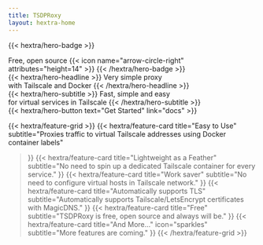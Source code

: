 ```yaml
---
title: TSDPRoxy
layout: hextra-home
---
```

{{< hextra/hero-badge >}}
  <div class="hx-w-2 hx-h-2 hx-rounded-full hx-bg-primary-400"></div>
  <span>Free, open source</span>
  {{< icon name="arrow-circle-right" attributes="height=14" >}}
{{< /hextra/hero-badge >}}

<div class="hx-mt-6 hx-mb-6">
{{< hextra/hero-headline >}}
  Very simple proxy&nbsp;<br class="sm:hx-block hx-hidden" />with Tailscale and Docker
{{< /hextra/hero-headline >}}
</div>

<div class="hx-mb-12">
{{< hextra/hero-subtitle >}}
  Fast, simple and easy&nbsp;<br class="sm:hx-block hx-hidden" />for virtual services in Tailscale
{{< /hextra/hero-subtitle >}}
</div>

<div class="hx-mb-6">
{{< hextra/hero-button text="Get Started" link="docs" >}}
</div>

<div class="hx-mt-6"></div>

{{< hextra/feature-grid >}}
  {{< hextra/feature-card
    title="Easy to Use"
    subtitle="Proxies traffic to virtual Tailscale addresses using Docker container labels"
  >}}
  {{< hextra/feature-card
    title="Lightweight as a Feather"
    subtitle="No need to spin up a dedicated Tailscale container for every service."
  >}}
  {{< hextra/feature-card
    title="Work saver"
    subtitle="No need to configure virtual hosts in Tailscale network."
  >}}
  {{< hextra/feature-card
    title="Automatically supports TLS"
    subtitle="Automatically supports Tailscale/LetsEncrypt certificates with MagicDNS."
  >}}
  {{< hextra/feature-card
    title="Free"
    subtitle="TSDPRoxy is free, open source and always will be."
  >}}
  {{< hextra/feature-card
    title="And More..."
    icon="sparkles"
    subtitle="More features are coming."
  >}}
{{< /hextra/feature-grid >}}
